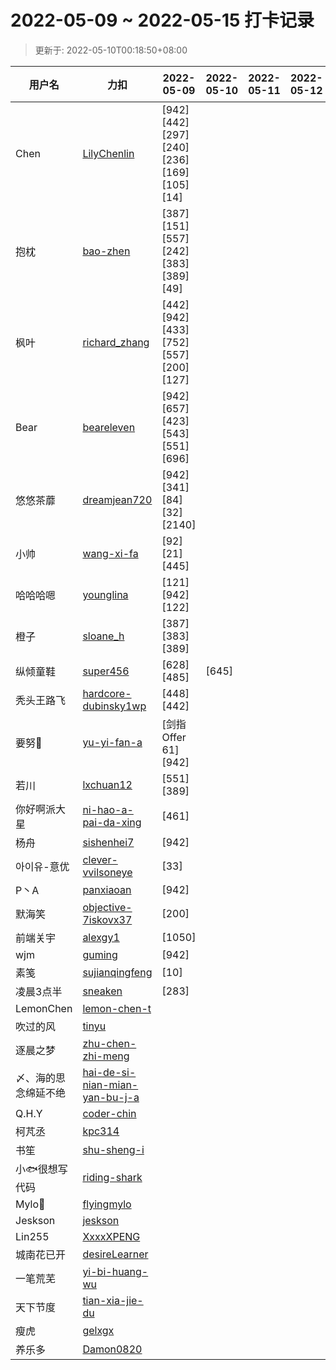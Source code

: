 
# 2022-05-09 ~ 2022-05-15 打卡记录

> 更新于: 2022-05-10T00:18:50+08:00

| 用户名 | 力扣 |  2022-05-09|2022-05-10|2022-05-11|2022-05-12|2022-05-13|2022-05-14|2022-05-15  | 总计 | 排名 |
| ---- | ---- |    ---- | ---- | ---- | ---- | ---- | ---- | ----   | ---- | ---- |
|Chen|[LilyChenlin](https://leetcode.cn/u/LilyChenlin/)|\[942]\[442]\[297]\[240]\[236]\[169]\[105]\[14]|||||||8|1|
|抱枕|[bao-zhen](https://leetcode.cn/u/bao-zhen/)|\[387]\[151]\[557]\[242]\[383]\[389]\[49]|||||||7|2|
|枫叶|[richard_zhang](https://leetcode.cn/u/richard_zhang/)|\[442]\[942]\[433]\[752]\[557]\[200]\[127]|||||||7|2|
|Bear|[beareleven](https://leetcode.cn/u/beareleven/)|\[942]\[657]\[423]\[543]\[551]\[696]|||||||6|3|
|悠悠茶蘼|[dreamjean720](https://leetcode.cn/u/dreamjean720/)|\[942]\[341]\[84]\[32]\[2140]|||||||5|4|
|小帅|[wang-xi-fa](https://leetcode.cn/u/wang-xi-fa/)|\[92]\[21]\[445]|||||||3|5|
|哈哈哈嗯|[younglina](https://leetcode.cn/u/younglina/)|\[121]\[942]\[122]|||||||3|5|
|橙子|[sloane_h](https://leetcode.cn/u/sloane_h/)|\[387]\[383]\[389]|||||||3|5|
|纵倾童鞋|[super456](https://leetcode.cn/u/super456/)|\[628]\[485]|\[645]||||||3|5|
|秃头王路飞|[hardcore-dubinsky1wp](https://leetcode.cn/u/hardcore-dubinsky1wp/)|\[448]\[442]|||||||2|6|
|要努🌰|[yu-yi-fan-a](https://leetcode.cn/u/yu-yi-fan-a/)|\[剑指 Offer 61]\[942]|||||||2|6|
|若川|[lxchuan12](https://leetcode.cn/u/lxchuan12/)|\[551]\[389]|||||||2|6|
|你好啊派大星|[ni-hao-a-pai-da-xing](https://leetcode.cn/u/ni-hao-a-pai-da-xing/)|\[461]|||||||1|7|
|杨舟|[sishenhei7](https://leetcode.cn/u/sishenhei7/)|\[942]|||||||1|7|
|아이유-意优|[clever-vvilsoneye](https://leetcode.cn/u/clever-vvilsoneye/)|\[33]|||||||1|7|
|P丶A|[panxiaoan](https://leetcode.cn/u/panxiaoan/)|\[942]|||||||1|7|
|默海笑|[objective-7iskovx37](https://leetcode.cn/u/objective-7iskovx37/)|\[200]|||||||1|7|
|前端关宇|[alexgy1](https://leetcode.com/u/alexgy1/)|\[1050]|||||||1|7|
|wjm|[guming](https://leetcode.cn/u/guming/)|\[942]|||||||1|7|
|素笺|[sujianqingfeng](https://leetcode.cn/u/sujianqingfeng/)|\[10]|||||||1|7|
|凌晨3点半|[sneaken](https://leetcode.cn/u/sneaken/)|\[283]|||||||1|7|
|LemonChen|[lemon-chen-t](https://leetcode.cn/u/lemon-chen-t/)||||||||0|8|
|吹过的风|[tinyu](https://leetcode.cn/u/tinyu/)||||||||0|8|
|逐晨之梦|[zhu-chen-zhi-meng](https://leetcode.cn/u/zhu-chen-zhi-meng/)||||||||0|8|
|〆、海的思念绵延不绝|[hai-de-si-nian-mian-yan-bu-j-a](https://leetcode.cn/u/hai-de-si-nian-mian-yan-bu-j-a/)||||||||0|8|
|Q.H.Y|[coder-chin](https://leetcode.cn/u/coder-chin/)||||||||0|8|
|柯芃丞|[kpc314](https://leetcode.cn/u/kpc314/)||||||||0|8|
|书笙|[shu-sheng-i](https://leetcode.cn/u/shu-sheng-i/)||||||||0|8|
|小🐟很想写代码|[riding-shark](https://leetcode.cn/u/riding-shark/)||||||||0|8|
|Mylo🐘|[flyingmylo](https://leetcode.cn/u/flyingmylo/)||||||||0|8|
|Jeskson|[jeskson](https://leetcode.cn/u/jeskson/)||||||||0|8|
|Lin255|[XxxxXPENG](https://leetcode.cn/u/XxxxXPENG/)||||||||0|8|
|城南花已开|[desireLearner](https://leetcode.cn/u/desireLearner/)||||||||0|8|
|一笔荒芜|[yi-bi-huang-wu](https://leetcode.cn/u/yi-bi-huang-wu/)||||||||0|8|
|天下节度|[tian-xia-jie-du](https://leetcode.cn/u/tian-xia-jie-du/)||||||||0|8|
|瘦虎|[gelxgx](https://leetcode.cn/u/gelxgx/)||||||||0|8|
|养乐多|[Damon0820](https://leetcode.com/u/Damon0820/)||||||||0|8|
    